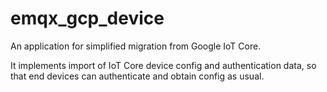 # emqx_gcp_device

An application for simplified migration from Google IoT Core.

It implements import of IoT Core device config and authentication data,
so that end devices can authenticate and obtain config as usual.

